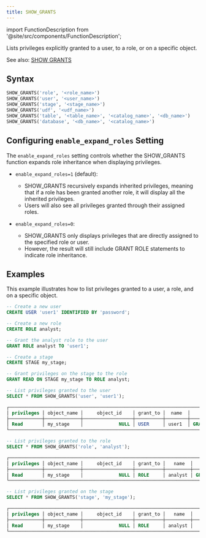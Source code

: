```yaml
---
title: SHOW_GRANTS
---
```

import FunctionDescription from '@site/src/components/FunctionDescription';

<FunctionDescription description="Introduced or updated: v1.2.704"/>

Lists privileges explicitly granted to a user, to a role, or on a specific object.

See also: [SHOW GRANTS](/sql/sql-commands/ddl/user/show-grants)

## Syntax

```sql
SHOW_GRANTS('role', '<role_name>')
SHOW_GRANTS('user', '<user_name>')
SHOW_GRANTS('stage', '<stage_name>')
SHOW_GRANTS('udf', '<udf_name>')
SHOW_GRANTS('table', '<table_name>', '<catalog_name>', '<db_name>')
SHOW_GRANTS('database', '<db_name>', '<catalog_name>')
```

## Configuring `enable_expand_roles` Setting

The `enable_expand_roles` setting controls whether the SHOW_GRANTS function expands role inheritance when displaying privileges.

- `enable_expand_roles=1` (default):

    - SHOW_GRANTS recursively expands inherited privileges, meaning that if a role has been granted another role, it will display all the inherited privileges.
    - Users will also see all privileges granted through their assigned roles.

- `enable_expand_roles=0`:

    - SHOW_GRANTS only displays privileges that are directly assigned to the specified role or user.
    - However, the result will still include GRANT ROLE statements to indicate role inheritance.



## Examples

This example illustrates how to list privileges granted to a user, a role, and on a specific object.

```sql
-- Create a new user
CREATE USER 'user1' IDENTIFIED BY 'password';

-- Create a new role
CREATE ROLE analyst;

-- Grant the analyst role to the user
GRANT ROLE analyst TO 'user1';

-- Create a stage
CREATE STAGE my_stage;

-- Grant privileges on the stage to the role
GRANT READ ON STAGE my_stage TO ROLE analyst;

-- List privileges granted to the user
SELECT * FROM SHOW_GRANTS('user', 'user1');

┌───────────────────────────────────────────────────────────────────────────────────────────────────────────────┐
│ privileges │ object_name │     object_id    │ grant_to │  name  │                    grants                   │
├────────────┼─────────────┼──────────────────┼──────────┼────────┼─────────────────────────────────────────────┤
│ Read       │ my_stage    │             NULL │ USER     │ user1  │ GRANT Read ON STAGE my_stage TO 'user1'@'%' │
└───────────────────────────────────────────────────────────────────────────────────────────────────────────────┘

-- List privileges granted to the role
SELECT * FROM SHOW_GRANTS('role', 'analyst');

┌───────────────────────────────────────────────────────────────────────────────────────────────────────────────────┐
│ privileges │ object_name │     object_id    │ grant_to │   name  │                     grants                     │
├────────────┼─────────────┼──────────────────┼──────────┼─────────┼────────────────────────────────────────────────┤
│ Read       │ my_stage    │             NULL │ ROLE     │ analyst │ GRANT Read ON STAGE my_stage TO ROLE `analyst` │
└───────────────────────────────────────────────────────────────────────────────────────────────────────────────────┘

-- List privileges granted on the stage
SELECT * FROM SHOW_GRANTS('stage', 'my_stage');

┌─────────────────────────────────────────────────────────────────────────────────────┐
│ privileges │ object_name │     object_id    │ grant_to │   name  │      grants      │
├────────────┼─────────────┼──────────────────┼──────────┼─────────┼──────────────────┤
│ Read       │ my_stage    │             NULL │ ROLE     │ analyst │                  │
└─────────────────────────────────────────────────────────────────────────────────────┘
```